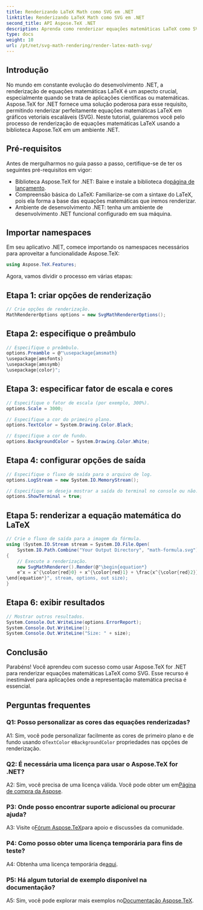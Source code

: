 ```yaml
---
title: Renderizando LaTeX Math como SVG em .NET
linktitle: Renderizando LaTeX Math como SVG em .NET
second_title: API Aspose.TeX .NET
description: Aprenda como renderizar equações matemáticas LaTeX como SVG em .NET usando Aspose.TeX. Guia passo a passo com opções personalizáveis para representação matemática precisa.
type: docs
weight: 10
url: /pt/net/svg-math-rendering/render-latex-math-svg/
---
```

## Introdução

No mundo em constante evolução do desenvolvimento .NET, a renderização de equações matemáticas LaTeX é um aspecto crucial, especialmente quando se trata de aplicações científicas ou matemáticas. Aspose.TeX for .NET fornece uma solução poderosa para esse requisito, permitindo renderizar perfeitamente equações matemáticas LaTeX em gráficos vetoriais escaláveis (SVG). Neste tutorial, guiaremos você pelo processo de renderização de equações matemáticas LaTeX usando a biblioteca Aspose.TeX em um ambiente .NET.

## Pré-requisitos

Antes de mergulharmos no guia passo a passo, certifique-se de ter os seguintes pré-requisitos em vigor:

-  Biblioteca Aspose.TeX for .NET: Baixe e instale a biblioteca do[página de lançamento](https://releases.aspose.com/tex/net/).
- Compreensão básica do LaTeX: Familiarize-se com a sintaxe do LaTeX, pois ela forma a base das equações matemáticas que iremos renderizar.
- Ambiente de desenvolvimento .NET: tenha um ambiente de desenvolvimento .NET funcional configurado em sua máquina.

## Importar namespaces

Em seu aplicativo .NET, comece importando os namespaces necessários para aproveitar a funcionalidade Aspose.TeX:

```csharp
using Aspose.TeX.Features;
```

Agora, vamos dividir o processo em várias etapas:

## Etapa 1: criar opções de renderização

```csharp
// Crie opções de renderização.
MathRendererOptions options = new SvgMathRendererOptions();
```

## Etapa 2: especifique o preâmbulo

```csharp
// Especifique o preâmbulo.
options.Preamble = @"\usepackage{amsmath}
\usepackage{amsfonts}
\usepackage{amssymb}
\usepackage{color}";
```

## Etapa 3: especificar fator de escala e cores

```csharp
// Especifique o fator de escala (por exemplo, 300%).
options.Scale = 3000;

// Especifique a cor do primeiro plano.
options.TextColor = System.Drawing.Color.Black;

// Especifique a cor de fundo.
options.BackgroundColor = System.Drawing.Color.White;
```

## Etapa 4: configurar opções de saída

```csharp
// Especifique o fluxo de saída para o arquivo de log.
options.LogStream = new System.IO.MemoryStream();

// Especifique se deseja mostrar a saída do terminal no console ou não.
options.ShowTerminal = true;
```

## Etapa 5: renderizar a equação matemática do LaTeX

```csharp
// Crie o fluxo de saída para a imagem da fórmula.
using (System.IO.Stream stream = System.IO.File.Open(
    System.IO.Path.Combine("Your Output Directory", "math-formula.svg"), System.IO.FileMode.Create))
{
    // Execute a renderização.
    new SvgMathRenderer().Render(@"\begin{equation*}
    e^x = x^{\color{red}0} + x^{\color{red}1} + \frac{x^{\color{red}2}}{2} + \frac{x^{\color{red}3}}{6} + \cdots = \sum_{n\geq 0} \frac{x^{\color{red}n}}{n!}
\end{equation*}", stream, options, out size);
}
```

## Etapa 6: exibir resultados

```csharp
// Mostrar outros resultados.
System.Console.Out.WriteLine(options.ErrorReport);
System.Console.Out.WriteLine();
System.Console.Out.WriteLine("Size: " + size);
```

## Conclusão

Parabéns! Você aprendeu com sucesso como usar Aspose.TeX for .NET para renderizar equações matemáticas LaTeX como SVG. Esse recurso é inestimável para aplicações onde a representação matemática precisa é essencial.

## Perguntas frequentes

### Q1: Posso personalizar as cores das equações renderizadas?

 A1: Sim, você pode personalizar facilmente as cores de primeiro plano e de fundo usando o`TextColor` e`BackgroundColor` propriedades nas opções de renderização.

### Q2: É necessária uma licença para usar o Aspose.TeX for .NET?

 A2: Sim, você precisa de uma licença válida. Você pode obter um em[Página de compra da Aspose](https://purchase.aspose.com/buy).

### P3: Onde posso encontrar suporte adicional ou procurar ajuda?

 A3: Visite o[Fórum Aspose.TeX](https://forum.aspose.com/c/tex/47)para apoio e discussões da comunidade.

### P4: Como posso obter uma licença temporária para fins de teste?

 A4: Obtenha uma licença temporária de[aqui](https://purchase.aspose.com/temporary-license/).

### P5: Há algum tutorial de exemplo disponível na documentação?

 A5: Sim, você pode explorar mais exemplos no[Documentação Aspose.TeX](https://reference.aspose.com/tex/net/).